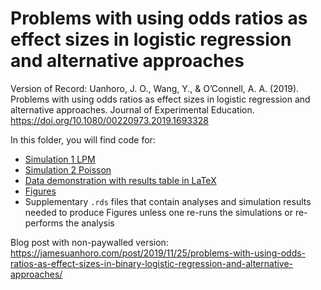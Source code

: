 # Problems with using odds ratios as effect sizes in logistic regression and alternative approaches

Version of Record: Uanhoro, J. O., Wang, Y., & O’Connell, A. A. (2019). Problems with using odds ratios as effect sizes in logistic regression and alternative approaches. Journal of Experimental Education. https://doi.org/10.1080/00220973.2019.1693328

In this folder, you will find code for:

- [Simulation 1 LPM](/2019_jxe_odds_ratio/lin_het_sls_cor_new.R)
- [Simulation 2 Poisson](/2019_jxe_odds_ratio/pois_het_sls_cor_new.R)
- [Data demonstration with results table in LaTeX](/2019_jxe_odds_ratio/ecls.R)
- [Figures](/2019_jxe_odds_ratio/figures_code.R)
- Supplementary `.rds` files that contain analyses and simulation results needed to produce Figures unless one re-runs the simulations or re-performs the analysis

Blog post with non-paywalled version: https://jamesuanhoro.com/post/2019/11/25/problems-with-using-odds-ratios-as-effect-sizes-in-binary-logistic-regression-and-alternative-approaches/
